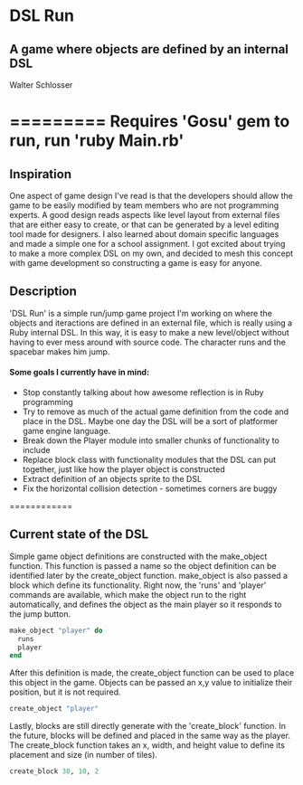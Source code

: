 # DSL Run

## A game where objects are defined by an internal DSL

Walter Schlosser

=========
Requires 'Gosu' gem to run, run 'ruby Main.rb'
=========

## Inspiration

One aspect of game design I've read is that the developers should allow the game to be easily modified by team members who are not programming experts.  A good design reads aspects like level layout from external files that are either easy to create, or that can be generated by a level editing tool made for designers.  I also learned about domain specific languages and made a simple one for a school assignment.  I got excited about trying to make a more complex DSL on my own, and decided to mesh this concept with game development so constructing a game is easy for anyone.

## Description

'DSL Run' is a simple run/jump game project I'm working on where the objects and iteractions are defined in an external file, which is really using a Ruby internal DSL.  In this way, it is easy to make a new level/object without having to ever mess around with source code.  The character runs and the spacebar makes him jump.

#### Some goals I currently have in mind: 

* Stop constantly talking about how awesome reflection is in Ruby programming
* Try to remove as much of the actual game definition from the code and place in the DSL.  Maybe one day the DSL will be a sort of platformer game engine language.
* Break down the Player module into smaller chunks of functionality to include
* Replace block class with functionality modules that the DSL can put together, just like how the player object is constructed
* Extract definition of an objects sprite to the DSL
* Fix the horizontal collision detection - sometimes corners are buggy

============

## Current state of the DSL

Simple game object definitions are constructed with the make_object function.  This function is passed a name so the object definition can be identified later by the create_object function.  make_object is also passed a block which define its functionality.  Right now, the 'runs' and 'player' commands are available, which make the object run to the right automatically, and defines the object as the main player so it responds to the jump button.

```ruby
make_object "player" do
  runs
  player
end
```

After this definition is made, the create_object function can be used to place this object in the game.  Objects can be passed an x,y value to initialize their position, but it is not required.

```ruby
create_object "player"
```

Lastly, blocks are still directly generate with the 'create_block' function.  In the future, blocks will be defined and placed in the same way as the player.  The create_block function takes an x, width, and height value to define its placement and size (in number of tiles).

```ruby
create_block 30, 10, 2
```